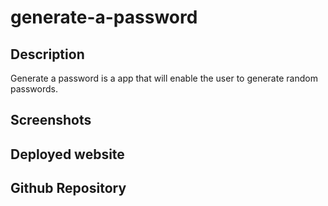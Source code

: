 # generate-a-password

## Description
Generate a password is a app that will enable the user to generate random passwords. 

## Screenshots 

## Deployed website 

## Github Repository 
